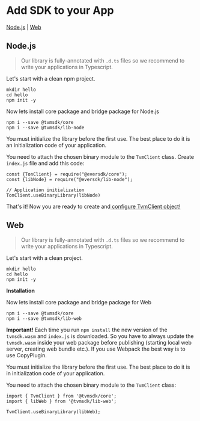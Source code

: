 # Add SDK to your App

[Node.js](add_sdk_to_your_app.md#nodejs) | [Web](add_sdk_to_your_app.md#web)

## Node.js

> Our library is fully-annotated with `.d.ts` files so we recommend to write your applications in Typescript.

Let's start with a clean npm project.

```
mkdir hello
cd hello
npm init -y
```

Now lets install core package and bridge package for Node.js

```
npm i --save @tvmsdk/core
npm i --save @tvmsdk/lib-node
```

You must initialize the library before the first use. The best place to do it is an initialization code of your application.

You need to attach the chosen binary module to the `TvmClient` class. Create `index.js` file and add this code:

```
const {TonClient} = require("@eversdk/core");
const {libNode} = require("@eversdk/lib-node");

// Application initialization
TonClient.useBinaryLibrary(libNode)
```

That's it! Now you are ready to create and[ configure TvmClient object!](../configuration/endpoint-configuration.md)

## Web

> Our library is fully-annotated with `.d.ts` files so we recommend to write your applications in Typescript.

Let's start with a clean project.

```
mkdir hello
cd hello
npm init -y
```

**Installation**

Now lets install core package and bridge package for Web

```
npm i --save @tvmsdk/core
npm i --save @tvmsdk/lib-web
```

**Important!** Each time you run `npm install` the new version of the `tvmsdk.wasm` and `index.js` is downloaded. So you have to always update the `tvmsdk.wasm` inside your web package before publishing (starting local web server, creating web bundle etc.). If you use Webpack the best way is to use CopyPlugin.

You must initialize the library before the first use. The best place to do it is in initialization code of your application.

You need to attach the chosen binary module to the `TvmClient` class:

```
import { TvmClient } from '@tvmsdk/core';
import { libWeb } from '@tvmsdk/lib-web';

TvmClient.useBinaryLibrary(libWeb);
```
